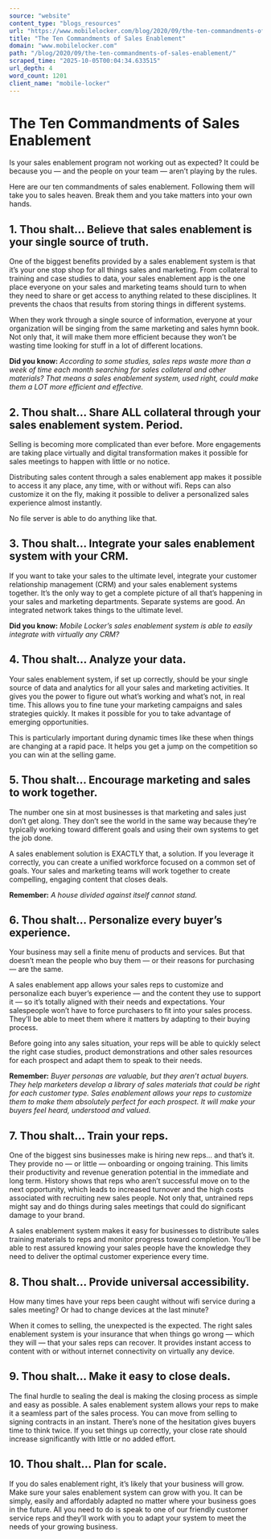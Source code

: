 ```yaml
---
source: "website"
content_type: "blogs_resources"
url: "https://www.mobilelocker.com/blog/2020/09/the-ten-commandments-of-sales-enablement/"
title: "The Ten Commandments of Sales Enablement"
domain: "www.mobilelocker.com"
path: "/blog/2020/09/the-ten-commandments-of-sales-enablement/"
scraped_time: "2025-10-05T00:04:34.633515"
url_depth: 4
word_count: 1201
client_name: "mobile-locker"
---
```


# The Ten Commandments of Sales Enablement

Is your sales enablement program not working out as expected? It could be because you — and the people on your team — aren’t playing by the rules.

Here are our ten commandments of sales enablement. Following them will take you to sales heaven. Break them and you take matters into your own hands.

## 1. Thou shalt… Believe that sales enablement is your single source of truth.

One of the biggest benefits provided by a sales enablement system is that it’s your one stop shop for all things sales and marketing. From collateral to training and case studies to data, your sales enablement app is the one place everyone on your sales and marketing teams should turn to when they need to share or get access to anything related to these disciplines. It prevents the chaos that results from storing things in different systems.

When they work through a single source of information, everyone at your organization will be singing from the same marketing and sales hymn book. Not only that, it will make them more efficient because they won’t be wasting time looking for stuff in a lot of different locations.

**Did you know:** _According to some studies, sales reps waste more than a week of time each month searching for sales collateral and other materials? That means a sales enablement system, used right, could make them a LOT more efficient and effective._

## 2. Thou shalt… Share ALL collateral through your sales enablement system. Period.

Selling is becoming more complicated than ever before. More engagements are taking place virtually and digital transformation makes it possible for sales meetings to happen with little or no notice.

Distributing sales content through a sales enablement app makes it possible to access it any place, any time, with or without wifi. Reps can also customize it on the fly, making it possible to deliver a personalized sales experience almost instantly.

No file server is able to do anything like that.

## 3. Thou shalt… Integrate your sales enablement system with your CRM.

If you want to take your sales to the ultimate level, integrate your customer relationship management (CRM) and your sales enablement systems together. It’s the only way to get a complete picture of all that’s happening in your sales and marketing departments. Separate systems are good. An integrated network takes things to the ultimate level.

**Did you know:** _Mobile Locker’s sales enablement system is able to easily integrate with virtually any CRM?_ 

## 4. Thou shalt… Analyze your data.

Your sales enablement system, if set up correctly, should be your single source of data and analytics for all your sales and marketing activities. It gives you the power to figure out what’s working and what’s not, in real time. This allows you to fine tune your marketing campaigns and sales strategies quickly. It makes it possible for you to take advantage of emerging opportunities.

This is particularly important during dynamic times like these when things are changing at a rapid pace. It helps you get a jump on the competition so you can win at the selling game.

## 5. Thou shalt… Encourage marketing and sales to work together.

The number one sin at most businesses is that marketing and sales just don’t get along. They don’t see the world in the same way because they’re typically working toward different goals and using their own systems to get the job done.

A sales enablement solution is EXACTLY that, a solution. If you leverage it correctly, you can create a unified workforce focused on a common set of goals. Your sales and marketing teams will work together to create compelling, engaging content that closes deals.

**Remember:** _A house divided against itself cannot stand._

## 6. Thou shalt… Personalize every buyer’s experience.

Your business may sell a finite menu of products and services. But that doesn’t mean the people who buy them — or their reasons for purchasing — are the same.

A sales enablement app allows your sales reps to customize and personalize each buyer’s experience — and the content they use to support it — so it’s totally aligned with their needs and expectations. Your salespeople won’t have to force purchasers to fit into your sales process. They’ll be able to meet them where it matters by adapting to their buying process.

Before going into any sales situation, your reps will be able to quickly select the right case studies, product demonstrations and other sales resources for each prospect and adapt them to speak to their needs.

**Remember:** _Buyer personas are valuable, but they aren’t actual buyers. They help marketers develop a library of sales materials that could be right for each customer type. Sales enablement allows your reps to customize them to make them absolutely perfect for each prospect. It will make your buyers feel heard, understood and valued._

## 7. Thou shalt… Train your reps.

One of the biggest sins businesses make is hiring new reps… and that’s it. They provide no — or little — onboarding or ongoing training. This limits their productivity and revenue generation potential in the immediate and long term. History shows that reps who aren’t successful move on to the next opportunity, which leads to increased turnover and the high costs associated with recruiting new sales people. Not only that, untrained reps might say and do things during sales meetings that could do significant damage to your brand.

A sales enablement system makes it easy for businesses to distribute sales training materials to reps and monitor progress toward completion. You’ll be able to rest assured knowing your sales people have the knowledge they need to deliver the optimal customer experience every time.

## 8. Thou shalt… Provide universal accessibility.

How many times have your reps been caught without wifi service during a sales meeting? Or had to change devices at the last minute?

When it comes to selling, the unexpected is the expected. The right sales enablement system is your insurance that when things go wrong — which they will — that your sales reps can recover. It provides instant access to content with or without internet connectivity on virtually any device.

## 9. Thou shalt… Make it easy to close deals.

The final hurdle to sealing the deal is making the closing process as simple and easy as possible. A sales enablement system allows your reps to make it a seamless part of the sales process. You can move from selling to signing contracts in an instant. There’s none of the hesitation gives buyers time to think twice. If you set things up correctly, your close rate should increase significantly with little or no added effort.

## 10. Thou shalt… Plan for scale.

If you do sales enablement right, it’s likely that your business will grow. Make sure your sales enablement system can grow with you. It can be simply, easily and affordably adapted no matter where your business goes in the future. All you need to do is speak to one of our friendly customer service reps and they’ll work with you to adapt your system to meet the needs of your growing business.